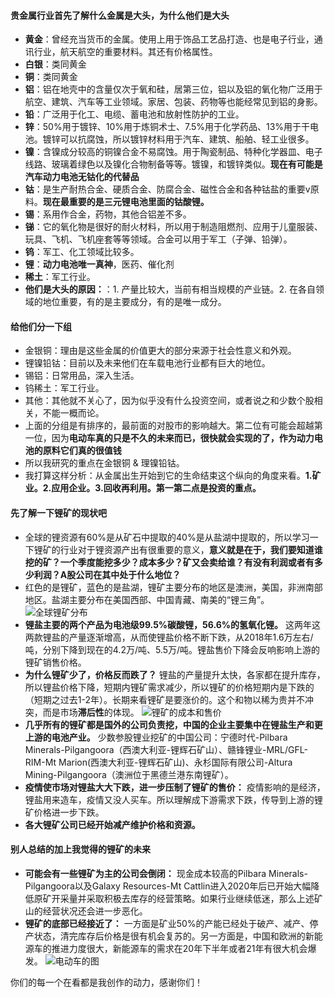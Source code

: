 #### 贵金属行业首先了解什么金属是大头，为什么他们是大头
- **黄金**：曾经充当货币的金属。使用上用于饰品工艺品打造、也是电子行业，通讯行业，航天航空的重要材料。其还有价格属性。
- **白银**：类同黄金
- **铜**：类同黄金
- **铝**：铝在地壳中的含量仅次于氧和硅，居第三位，铝以及铝的氧化物广泛用于航空、建筑、汽车等工业领域。家居、包装、药物等也能经常见到铝的身影。
- **铅**：广泛用于化工、电缆、蓄电池和放射性防护的工业。
- **锌**：50%用于镀锌、10%用于炼铜术士、7.5%用于化学药品、13%用于干电池。镀锌可以抗腐蚀，所以镀锌材料用于汽车、建筑、船舶、轻工业很多。
- **镍**：含镍成分较高的铜镍合金不易腐蚀。用于陶瓷制品、特种化学器皿、电子线路、玻璃着绿色以及镍化合物制备等等。镀镍，和镀锌类似。**现在有可能是汽车动力电池无钴化的代替品**
- **钴**：是生产耐热合金、硬质合金、防腐合金、磁性合金和各种钴盐的重要v原料。**现在最重要的是三元锂电池里面的钴酸锂。**
- **锡**：系用作合金，药物，其他合铝差不多。
- **锑**：它的氧化物是很好的耐火材料，所以用于制造阻燃剂、应用于儿童服装、玩具、飞机、飞机座套等等领域。合金可以用于军工（子弹、铅弹）。
- **钨**：军工、化工领域比较多。
- **锂**：**动力电池唯一真神**，医药、催化剂
- **稀土**：军工行业。
- **他们是大头的原因：**：1. 产量比较大，当前有相当规模的产业链。2. 在各自领域的地位重要，有的是主要成分，有的是唯一成分。

#### 给他们分一下组
- 金银铜：理由是这些金属的价值更大的部分来源于社会性意义和外观。
- 锂镍铅钴：目前以及未来他们在车载电池行业都有巨大的地位。
- 锡铝：日常用品，深入生活。
- 钨稀土：军工行业。
- 其他：其他就不关心了，因为似乎没有什么投资空间，或者说之和少数个股相关，不能一概而论。
- 上面的分组是有排序的，最前面的对股市的影响越大。第二位有可能会超越第一位，因为**电动车真的只是不久的未来而已，很快就会实现的了，作为动力电池的原料它们真的很值钱**
- 所以我研究的重点在金银铜 & 理镍铅钴。
- 我打算这样分析：从金属出生开始到它的生命结束这个纵向的角度来看。**1.矿业。2.应用企业。3.回收再利用。第一第二点是投资的重点。**

#### 先了解一下锂矿的现状吧
- 全球的锂资源有60%是从矿石中提取的40%是从盐湖中提取的，所以学习一下锂矿的行业对于锂资源产出有很重要的意义，**意义就是在于，我们要知道谁挖的矿？一个季度能挖多少？成本多少？矿又会卖给谁？有没有利润或者有多少利润？A股公司在其中处于什么地位？**
- 红色的是锂矿，蓝色的是盐湖，锂矿主要分布的地区是澳洲，美国，非洲南部地区。盐湖主要分布在美国西部、中国青藏、南美的“锂三角”。
![全球锂矿分布](https://github.com/QiIL/invest/blob/master/stuff/likuangfenbu.png)
- **锂盐主要的两个产品为电池级99.5%碳酸锂，56.6%的氢氧化锂。** 这两年这两款锂盐的产量逐渐增高，从而使锂盐价格不断下跌，从2018年1.6万左右/吨，分别下降到现在的4.2万/吨、5.5万/吨。锂盐售价下降会反响影响上游的锂矿销售价格。
- **为什么锂矿少了，价格反而跌了？** 锂盐的产量提升太快，各家都在提升库存，所以锂盐价格下降，短期内锂矿需求减少，所以锂矿的价格短期内是下跌的（短期之过去1-2年）。长期来看锂矿是要涨价的。这个和物以稀为贵并不冲突，而是市场**滞后性**的体现。
![锂矿的成本和售价](https://github.com/QiIL/invest/blob/master/stuff/likuangdechengbenheshoujia.png)
- **几乎所有的锂矿都是国外的公司负责挖，中国的企业主要集中在锂盐生产和更上游的电池产业。** 少数参股锂业挖矿的中国公司：宁德时代-Pilbara Minerals-Pilgangoora（西澳大利亚-锂辉石矿山）、赣锋锂业-MRL/GFL-RIM-Mt Marion(西澳大利亚-锂辉石矿山)、永杉国际有限公司-Altura Mining-Pilgangoora（澳洲位于黑德兰港东南锂矿）。
- **疫情使市场对锂盐大大下跌，进一步压制了锂矿的售价：** 疫情影响的是经济，锂盐用来造车，疫情又没人买车。所以理解成下游需求下跌，传导到上游的锂矿价格进一步下跌。
- **各大锂矿公司已经开始减产维护价格和资源。**
  
#### 别人总结的加上我觉得的锂矿的未来
- **可能会有一些锂矿为主的公司会倒闭：** 现金成本较高的Pilbara Minerals-Pilgangoora以及Galaxy Resources-Mt Cattlin进入2020年后已开始大幅降低原矿开采量并采取积极去库存的经营策略。如果行业继续低迷，那么上述矿山的经营状况还会进一步恶化。
- **锂矿的底部已经接近了：** 一方面是矿业50%的产能已经处于破产、减产、停产状态，清完库存后价格是很有机会复苏的。另一方面是，中国和欧洲的新能源车的推进力度很大，新能源车的需求在20年下半年或者21年有很大机会爆发。
![电动车的图](https://github.com/QiIL/invest/blob/master/stuff/diandongchedetu.png)

你们的每一个在看都是我创作的动力，感谢你们！
